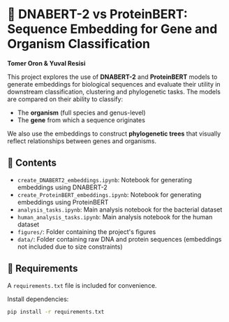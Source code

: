 # 🧬 DNABERT-2 vs ProteinBERT: Sequence Embedding for Gene and Organism Classification
**Tomer Oron & Yuval Resisi**

This project explores the use of **DNABERT-2** and **ProteinBERT** models to generate embeddings for biological sequences and evaluate their utility in downstream classification, clustering and phylogenetic tasks. The models are compared on their ability to classify:

- The **organism** (full species and genus-level)
- The **gene** from which a sequence originates

We also use the embeddings to construct **phylogenetic trees** that visually reflect relationships between genes and organisms.

## 📁 Contents

- `create_DNABERT2_embeddings.ipynb`: Notebook for generating embeddings using DNABERT-2
- `create_ProteinBERT_embeddings.ipynb`: Notebook for generating embeddings using ProteinBERT
- `analysis_tasks.ipynb`: Main analysis notebook for the bacterial dataset
- `human_analysis_tasks.ipynb`: Main analysis notebook for the human dataset
- `figures/`: Folder containing the project's figures
- `data/`: Folder containing raw DNA and protein sequences (embeddings not included due to size constraints)

## 🧰 Requirements

A `requirements.txt` file is included for convenience.


Install dependencies:
```bash
pip install -r requirements.txt
```

